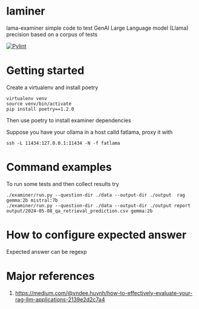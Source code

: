 # laminer
lama-examiner simple code to test GenAI Large Language model (Llama) precision based on a corpus of tests

[![Pylint](https://github.com/daitangio/laminer/actions/workflows/pylint.yml/badge.svg)](https://github.com/daitangio/laminer/actions/workflows/pylint.yml)

# Getting started
Create a virtualenv and install poetry

    virtualenv venv
    source venv/bin/activate
    pip install poetry==1.2.0

Then use poetry to install examiner dependencies

Suppose you have your ollama in a host calld fatlama, proxy it with

    ssh -L 11434:127.0.0.1:11434 -N -f fatlama


# Command examples

To run some tests and then collect results try

    ./examiner/run.py --question-dir ./data --output-dir ./output  rag gemma:2b mistral:7b     
    ./examiner/run.py --question-dir ./data --output-dir ./output report output/2024-05-08_qa_retrieval_prediction.csv gemma:2b

# How to configure expected answer

Expected answer can be regexp


# Major references

1) https://medium.com/@vndee.huynh/how-to-effectively-evaluate-your-rag-llm-applications-2139e2d2c7a4
